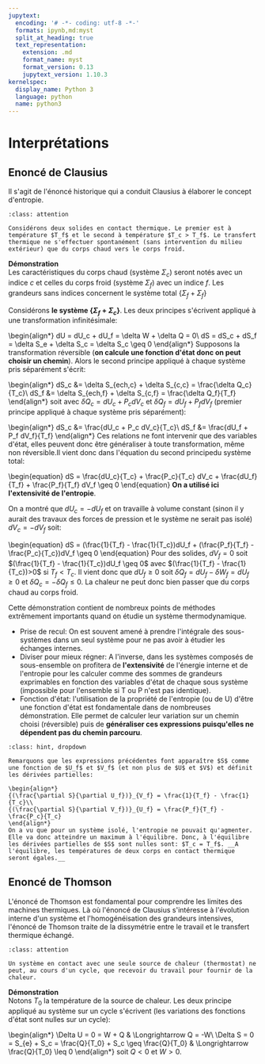 ```yaml
---
jupytext:
  encoding: '# -*- coding: utf-8 -*-'
  formats: ipynb,md:myst
  split_at_heading: true
  text_representation:
    extension: .md
    format_name: myst
    format_version: 0.13
    jupytext_version: 1.10.3
kernelspec:
  display_name: Python 3
  language: python
  name: python3
---
```

# Interprétations

## Enoncé de Clausius


Il s'agit de l'énoncé historique qui a conduit Clausius à élaborer le concept d'entropie.


````{admonition} Fondamental : Enoncé historique de Clausius
:class: attention

Considérons deux solides en contact thermique. Le premier est à température $T_f$ et le second à température $T_c > T_f$. Le transfert thermique ne s'effectuer spontanément (sans intervention du milieu extérieur) que du corps chaud vers le corps froid.
````


__Démonstration__  
Les caractéristiques du corps chaud (système $\Sigma_c$) seront notés avec un indice $c$ et celles du corps froid (système $\Sigma_f$) avec un indice $f$. Les grandeurs sans indices concernent le système total $\{\Sigma_f + \Sigma_f\}$

Considérons __le système $\{\Sigma_f + \Sigma_c$}__. Les deux principes s'écrivent appliqué à une transformation infinitésimale:

\begin{align*}
dU = dU_c + dU_f = \delta W + \delta Q = 0\\
dS = dS_c + dS_f = \delta S_e + \delta S_c = \delta S_c \geq 0
\end{align*}
Supposons la transformation réversible (__on calcule une fonction d'état donc on peut choisir un chemin__). Alors le second principe appliqué à chaque système pris séparément s'écrit:

\begin{align*}
dS_c &= \delta S_{ech,c} + \delta S_{c,c} = \frac{\delta Q_c}{T_c}\\
dS_f &= \delta S_{ech,f} + \delta S_{c,f} = \frac{\delta Q_f}{T_f}
\end{align*}
soit avec $\delta Q_c = dU_c + P_c dV_c$ et $\delta Q_f = dU_f + P_f dV_f$ (premier principe appliqué à chaque système pris séparément):

\begin{align*}
dS_c &= \frac{dU_c + P_c dV_c}{T_c}\\
dS_f &= \frac{dU_f + P_f dV_f}{T_f}
\end{align*}
Ces relations ne font intervenir que des variables d'état, elles peuvent donc être généraliser à toute transformation, même non réversible.Il vient donc dans l'équation du second principedu système total:

\begin{equation}
dS = \frac{dU_c}{T_c} + \frac{P_c}{T_c} dV_c + \frac{dU_f}{T_f} + \frac{P_f}{T_f} dV_f \geq 0
\end{equation}
__On a utilisé ici l'extensivité de l'entropie__.

On a montré que $dU_c = - dU_f$ et on travaille à volume constant (sinon il y aurait des travaux des forces de pression et le système ne serait pas isolé) $dV_c = - dV_f$ soit:

\begin{equation}
dS = (\frac{1}{T_f} - \frac{1}{T_c})dU_f + (\frac{P_f}{T_f} - \frac{P_c}{T_c})dV_f \geq 0
\end{equation}
Pour des solides, $dV_f = 0$ soit $(\frac{1}{T_f} - \frac{1}{T_c})dU_f \geq 0$ avec $(\frac{1}{T_f} - \frac{1}{T_c})>0$ si $T_f < T_c$. Il vient donc que $dU_f \geq 0$ soit $\delta Q_f = dU_f - \delta W_f = dU_f \geq 0$ et $\delta Q_c = - \delta Q_f \leq 0$. La chaleur ne peut donc bien passer que du corps chaud au corps froid.


Cette démonstration contient de nombreux points de méthodes extrêmement importants quand on étudie un système thermodynamique.

* Prise de recul: On est souvent amené à prendre l'intégrale des sous-systèmes dans un seul système pour ne pas avoir à étudier les échanges internes.
* Diviser pour mieux régner: A l'inverse, dans les systèmes composés de sous-ensemble on profitera de __l'extensivité__ de l'énergie interne et de l'entropie pour les calculer comme des sommes de grandeurs exprimables en fonction des variables d'état de chaque sous système (impossible pour l'ensemble si T ou P n'est pas identique).
* Fonction d'état: l'utilisation de la propriété de l'entropie (ou de U) d'être une fonction d'état est fondamentale dans de nombreuses démonstration. Elle permet de calculer leur variation sur un chemin choisi (réversible) puis de __généraliser ces expressions puisqu'elles ne dépendent pas du chemin parcouru__.

 

````{admonition} Compléments : Equilibre thermique
:class: hint, dropdown

Remarquons que les expressions précédentes font apparaître $S$ comme une fonction de $U_f$ et $V_f$ (et non plus de $U$ et $V$) et définit les dérivées partielles:

\begin{align*}
{(\frac{\partial S}{\partial U_f})}_{V_f} = \frac{1}{T_f} - \frac{1}{T_c}\\
{(\frac{\partial S}{\partial V_f})}_{U_f} = \frac{P_f}{T_f} - \frac{P_c}{T_c}
\end{align*}
On a vu que pour un système isolé, l'entropie ne pouvait qu'agmenter. Elle va donc atteindre un maximum à l'équilibre. Donc, à l'équilibre les dérivées partielles de $S$ sont nulles sont: $T_c = T_f$. __A l'équilibre, les températures de deux corps en contact thermique seront égales.__  
````

## Enoncé de Thomson


L'énoncé de Thomson est fondamental pour comprendre les limites des machines thermiques. Là où l'énoncé de Clausius s'intéresse à l'évolution interne d'un système et l'homogénéisation des grandeurs intensives, l'énoncé de Thomson traite de la dissymétrie entre le travail et le transfert thermique échangé.


````{admonition} Fondamental : Enoncé de Thomson
:class: attention

Un système en contact avec une seule source de chaleur (thermostat) ne peut, au cours d'un cycle, que recevoir du travail pour fournir de la chaleur.
````


__Démonstration__  
Notons $T_0$ la température de la source de chaleur. Les deux principe appliqué au système sur un cycle s'écrivent (les variations des fonctions d'état sont nulles sur un cycle):

\begin{align*}
\Delta U = 0 = W + Q & \Longrightarrow Q = -W\\
\Delta S = 0 = S_{e} + S_c = \frac{Q}{T_0} + S_c \geq \frac{Q}{T_0} & \Longrightarrow \frac{Q}{T_0} \leq 0
\end{align*}
soit $Q <0$ et $W > 0$.


